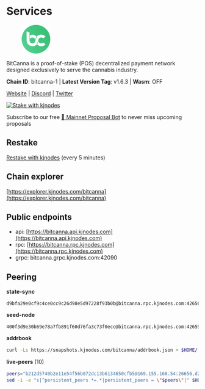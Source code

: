 # Services

<figure><img src="https://raw.githubusercontent.com/kj89/cosmos-images/main/logos/bitcanna.png" alt=""><figcaption></figcaption></figure>

BitCanna is a proof-of-stake (POS) decentralized payment network designed exclusively to serve the cannabis industry. 

**Chain ID**: bitcanna-1 | **Latest Version Tag**: v1.6.3 | **Wasm**: OFF

[Website](https://www.bitcanna.io) | [Discord](https://discord.gg/9AVrzaVQvs) | [Twitter](https://twitter.com/BitCannaGlobal)

[![Stake with kjnodes](https://i.ibb.co/cr44Q8j/button-stake-with-kjnodes.png)](https://restake.app/bitcanna/bcnavaloper1aym6s8eza7kjvnxuwxufrzccz6vqvgnsc47cc7)

Subscribe to our free [🤖 Mainnet Proposal Bot](https://t.me/kjnodes_proposal_bot) to never miss upcoming proposals

## Restake

[Restake with kjnodes](https://restake.app/bitcanna/bcnavaloper1aym6s8eza7kjvnxuwxufrzccz6vqvgnsc47cc7) (every 5 minutes)
## Chain explorer
[https://explorer.kjnodes.com/bitcanna](https://explorer.kjnodes.com/bitcanna)

## Public endpoints

* api: [https://bitcanna.api.kjnodes.com](https://bitcanna.api.kjnodes.com)
* rpc: [https://bitcanna.rpc.kjnodes.com](https://bitcanna.rpc.kjnodes.com)
* grpc: bitcanna.grpc.kjnodes.com:42090

## Peering

**state-sync**

```text
d9bfa29e0cf9c4ce0cc9c26d98e5d97228f93b0b@bitcanna.rpc.kjnodes.com:42656
```

**seed-node**

```text
400f3d9e30b69e78a7fb891f60d76fa3c73f0ecc@bitcanna.rpc.kjnodes.com:42659
```

**addrbook**
```bash
curl -Ls https://snapshots.kjnodes.com/bitcanna/addrbook.json > $HOME/.bcna/config/addrbook.json
```

**live-peers** (10)
```bash
peers="b212d5740b2e11e54f56b072dc13b6134650cfb5@169.155.168.54:26656,d2247f7b919f0781c90ee61958d7044665a22d38@169.155.169.55:26656,b204222a9b6ca4eee39a836b7406483a5ad4e719@144.91.114.250:26656,4dabde84771e8689403ce7c8b76d27e555ab2f00@65.21.136.170:50656,630a9c88188001a4427ef0718c3a8d4e55cee5bb@207.201.218.211:26656,d9bfa29e0cf9c4ce0cc9c26d98e5d97228f93b0b@65.109.88.38:42656,ec4796daea06ecf0e51819b931fbcb3e1a99b137@144.91.101.49:26656,b15c0fade5fc0a354b4ac3fd9cdd8a716cddd24a@136.144.182.191:26656,89757803f40da51678451735445ad40d5b15e059@169.155.168.66:26656,7c00beb4956bc40cd33ced6e2c2ffe07d4fa32e7@95.216.242.82:36656"
sed -i -e "s|^persistent_peers *=.*|persistent_peers = \"$peers\"|" $HOME/.bcna/config/config.toml
```
